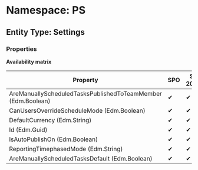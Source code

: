 # Namespace: PS
## Entity Type: Settings

### Properties

**Availability matrix**

Property | SPO | SP 2019 | SP 2016 | SP 2013
----------|-----|---------|---------|--------
AreManuallyScheduledTasksPublishedToTeamMember (Edm.Boolean) | ✔ | ✔ | ✖ | ✖
CanUsersOverrideScheduleMode (Edm.Boolean) | ✔ | ✔ | ✖ | ✖
DefaultCurrency (Edm.String) | ✔ | ✔ | ✖ | ✖
Id (Edm.Guid) | ✔ | ✔ | ✖ | ✖
IsAutoPublishOn (Edm.Boolean) | ✔ | ✔ | ✖ | ✖
ReportingTimephasedMode (Edm.String) | ✔ | ✔ | ✖ | ✖
AreManuallyScheduledTasksDefault (Edm.Boolean) | ✔ | ✔ | ✖ | ✖

